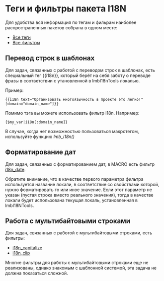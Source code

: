 # Теги и фильтры пакета I18N
Для удобства вся информация по тегам и фильрам наиболее распространенных пакетов собрана в одном месте:

* [Все теги](../../../../macro/docs/ru/macro/tags.md)
* [Все фильтры](../../../../macro/docs/ru/macro/filters.md)

## Перевод строк в шаблонах
Для задач, связанных с работой с переводом строк в шаблонах, есть специальный тег {{i18n}}, который берёт на себя заботу о переводе фразы в соответствии с утановленной в lmbI18nTools локалью.

Пример:

    {{i18n text="Организовать многоязычность в проекте это легко!" [domain="domain_name"]}}

Помимо тэга вы можете использовать фильтр i18n. Например:

    {$my_var|i18n[:domain_name]}

В случае, когда нет возможностью пользоваться макротегом, используйте функцию *lmb_i18n()*

## Форматирование дат
Для задач, связанных с форматированием дат, в MACRO есть фильтр [i18n_date](../../../../macro/docs/ru/macro/filters.md).

Обратите внимание, что в качестве первого параметра фильтра используется название локали, в соответствие со свойствами которой, нужно форматировать то или иное значение. Если этот параметр не указан (пустая строка вместо реального значения), тогда в качестве локали будет использована текущая локаль, установленная в lmbI18NTools.

## Работа с мультибайтовыми строками
Для задач, связанных с работой с мультибайтовыми строками, есть фильтры:

* [i18n_capitalize](../../../../macro/docs/ru/macro/filters.md)
* [i18n_clip](../../../../macro/docs/ru/macro/filters.md)

Многие фильтры для работы с мультибайтовыми строками еще не реализованы, однако знакомым с шаблонной системой, эта задача не должна показаться сложной.

